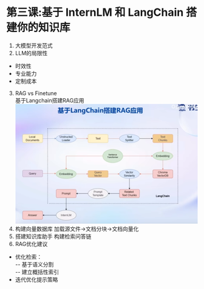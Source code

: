 # 第三课:基于 InternLM 和 LangChain 搭建你的知识库
1. 大模型开发范式
2. LLM的局限性
- 时效性
- 专业能力
- 定制成本
3. RAG vs Finetune  
基于Langchain搭建RAG应用
![这是图片](png/class3_2.png "class3_2")
4. 构建向量数据库
加载源文件->文档分块->文档向量化
5. 搭建知识库助手
构建检索问答链
6. RAG优化建议
- 优化检索：  
-- 基于语义分割  
-- 建立概括性索引
- 迭代优化提示策略
